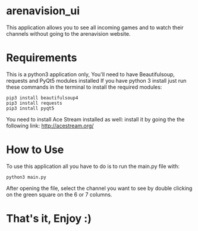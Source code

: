 # arenavision_ui
This application allows you to see all incoming games and to watch their channels without going to the arenavision website.

# Requirements
This is a python3 application only, You'll need to have Beautifulsoup, requests and PyQt5 modules installed
If you have python 3 install just run these commands in the terminal to install the required modules:

```
pip3 install beautifulsoup4
pip3 install requests
pip3 install pyqt5
```

You need to install Ace Stream installed as well: install it by going the the following link: http://acestream.org/

# How to Use
To use this application all you have to do is to run the main.py file with:
```
python3 main.py
```

After opening the file, select the channel you want to see by double clicking on the green square on the 6 or 7 columns.

# That's it, Enjoy :)
